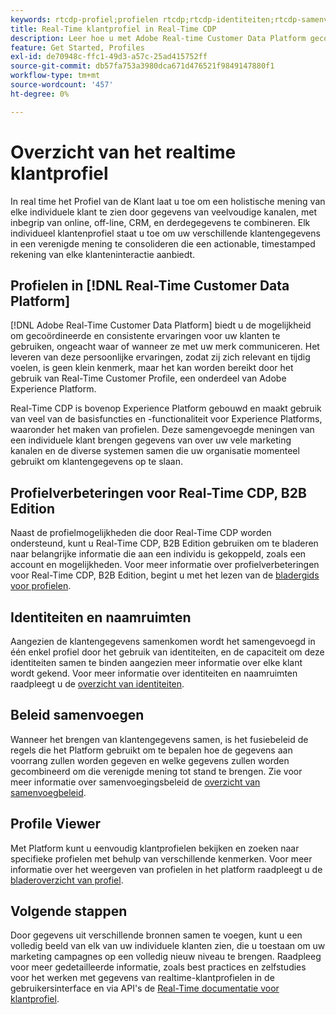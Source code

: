 ```yaml
---
keywords: rtcdp-profiel;profielen rtcdp;rtcdp-identiteiten;rtcdp-samenvoegingsbeleid;realtime klantprofiel
title: Real-Time klantprofiel in Real-Time CDP
description: Leer hoe u met Adobe Real-time Customer Data Platform gecoördineerde, consistente en relevante ervaringen voor uw klanten kunt aansturen met Real-Time Customer Profile.
feature: Get Started, Profiles
exl-id: de70948c-ffc1-49d3-a57c-25ad415752ff
source-git-commit: db57fa753a3980dca671d476521f9849147880f1
workflow-type: tm+mt
source-wordcount: '457'
ht-degree: 0%

---
```


# Overzicht van het realtime klantprofiel

In real time het Profiel van de Klant laat u toe om een holistische mening van elke individuele klant te zien door gegevens van veelvoudige kanalen, met inbegrip van online, off-line, CRM, en derdegegevens te combineren. Elk individueel klantenprofiel staat u toe om uw verschillende klantengegevens in een verenigde mening te consolideren die een actionable, timestamped rekening van elke klanteninteractie aanbiedt.

## Profielen in [!DNL Real-Time Customer Data Platform]

[!DNL Adobe Real-Time Customer Data Platform] biedt u de mogelijkheid om gecoördineerde en consistente ervaringen voor uw klanten te gebruiken, ongeacht waar of wanneer ze met uw merk communiceren. Het leveren van deze persoonlijke ervaringen, zodat zij zich relevant en tijdig voelen, is geen klein kenmerk, maar het kan worden bereikt door het gebruik van Real-Time Customer Profile, een onderdeel van Adobe Experience Platform.

Real-Time CDP is bovenop Experience Platform gebouwd en maakt gebruik van veel van de basisfuncties en -functionaliteit voor Experience Platforms, waaronder het maken van profielen. Deze samengevoegde meningen van een individuele klant brengen gegevens van over uw vele marketing kanalen en de diverse systemen samen die uw organisatie momenteel gebruikt om klantengegevens op te slaan.

## Profielverbeteringen voor Real-Time CDP, B2B Edition

Naast de profielmogelijkheden die door Real-Time CDP worden ondersteund, kunt u Real-Time CDP, B2B Edition gebruiken om te bladeren naar belangrijke informatie die aan een individu is gekoppeld, zoals een account en mogelijkheden. Voor meer informatie over profielverbeteringen voor Real-Time CDP, B2B Edition, begint u met het lezen van de [bladergids voor profielen](profile-browse.md).

## Identiteiten en naamruimten

Aangezien de klantengegevens samenkomen wordt het samengevoegd in één enkel profiel door het gebruik van identiteiten, en de capaciteit om deze identiteiten samen te binden aangezien meer informatie over elke klant wordt gekend. Voor meer informatie over identiteiten en naamruimten raadpleegt u de [overzicht van identiteiten](identities-overview.md).

## Beleid samenvoegen

Wanneer het brengen van klantengegevens samen, is het fusiebeleid de regels die het Platform gebruikt om te bepalen hoe de gegevens aan voorrang zullen worden gegeven en welke gegevens zullen worden gecombineerd om die verenigde mening tot stand te brengen. Zie voor meer informatie over samenvoegingsbeleid de [overzicht van samenvoegbeleid](merge-policies.md).

## Profile Viewer

Met Platform kunt u eenvoudig klantprofielen bekijken en zoeken naar specifieke profielen met behulp van verschillende kenmerken. Voor meer informatie over het weergeven van profielen in het platform raadpleegt u de [bladeroverzicht van profiel](profile-browse.md).

## Volgende stappen

Door gegevens uit verschillende bronnen samen te voegen, kunt u een volledig beeld van elk van uw individuele klanten zien, die u toestaan om uw marketing campagnes op een volledig nieuw niveau te brengen. Raadpleeg voor meer gedetailleerde informatie, zoals best practices en zelfstudies voor het werken met gegevens van realtime-klantprofielen in de gebruikersinterface en via API&#39;s de [Real-Time documentatie voor klantprofiel](../../profile/home.md).
